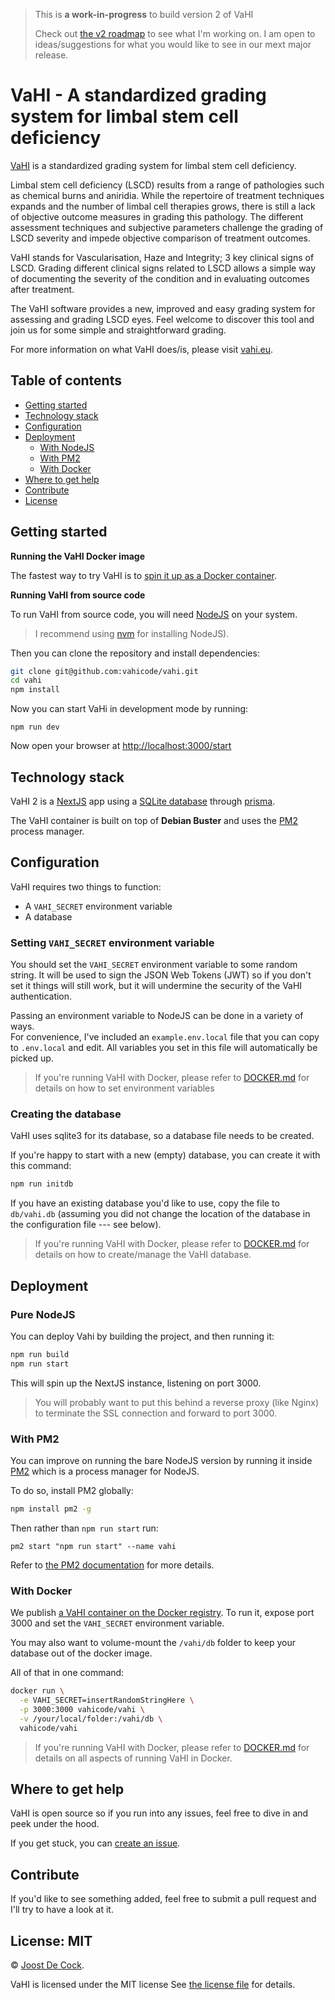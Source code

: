 > This is **a work-in-progress** to build version 2 of VaHI
>
> Check out [the v2 roadmap](https://github.com/vahicode/vahi/discussions/1) to 
> see what I'm working on. I am open to ideas/suggestions for what you would like
> to see in our mext major release.

# VaHI - A standardized grading system for limbal stem cell deficiency

[VaHI](https://vahi.eu/) is a standardized grading system 
for limbal stem cell deficiency.

Limbal stem cell deficiency (LSCD) results from a range of pathologies such as
chemical burns and aniridia. While the repertoire of treatment techniques
expands and the number of limbal cell therapies grows, there is still a lack of
objective outcome measures in grading this pathology. The different assessment
techniques and subjective parameters challenge the grading of LSCD severity and
impede objective comparison of treatment outcomes.

VaHI stands for Vascularisation, Haze and Integrity; 3 key clinical signs of 
LSCD. Grading different clinical signs related to LSCD allows a simple way of
documenting the severity of the condition and in evaluating outcomes after
treatment.

The VaHI software provides a new, improved and easy grading system for
assessing and grading LSCD eyes. Feel welcome to discover this tool and join us
for some simple and straightforward grading.

For more information on what VaHI does/is, please 
visit [vahi.eu](https://vahi.eu/).

## Table of contents

- [Getting started](#getting-started)
- [Technology stack](#technology-stack)
- [Configuration](#configuration)
- [Deployment](#deployment)
  - [With NodeJS](#pure-nodejs)
  - [With PM2](#with-pm2)
  - [With Docker](#with-docker)
- [Where to get help](#where-to-get-help)
- [Contribute](#)
- [License](#)


## Getting started

**Running the VaHI Docker image**

The fastest way to try VaHI is to [spin it up as a Docker 
container](https://github.com/vahicode/vahi/blob/develop/DOCKER.md).

**Running VaHI from source code**

To run VaHI from source code, you will need [NodeJS](https://nodejs.org/en/) on
your system.  

> I recommend using [nvm](https://github.com/nvm-sh/nvm) for installing NodeJS).

Then you can clone the repository and install dependencies:

```bash
git clone git@github.com:vahicode/vahi.git
cd vahi
npm install
```

Now you can start VaHi in development mode by running:

```
npm run dev
```

Now open your browser at [http://localhost:3000/start](http://localhost:3000/start)

## Technology stack

VaHI 2 is a [NextJS](https://nextjs.org/) app using 
a [SQLite database](https://www.sqlite.org/) through [
prisma](https://www.prisma.io/).

The VaHI container is built on top of **Debian Buster** and uses
the [PM2](https://pm2.keymetrics.io/) process manager.

## Configuration

VaHI requires two things to function:

- A `VAHI_SECRET` environment variable
- A database

### Setting `VAHI_SECRET` environment variable

You should set the `VAHI_SECRET` environment variable to some random string.
It will be used to sign the JSON Web Tokens (JWT) so if you don't set it things
will still work, but it will undermine the security of the VaHI authentication.

Passing an environment variable to NodeJS can be done in a variety of ways.  
For convenience, I've included an `example.env.local` file that you can copy 
to `.env.local` and edit. All variables you set in this file will automatically
be picked up.

> If you're running VaHI with Docker, please refer 
> to [DOCKER.md](https://github.com/vahicode/vahi/blob/develop/DOCKER.md) for
> details on how to set environment variables

### Creating the database

VaHI uses sqlite3 for its database, so a database file needs to be created.

If you're happy to start with a new (empty) database, you can create it with 
this command:

```bash
npm run initdb
```

If you have an existing database you'd like to use, copy the file to 
`db/vahi.db` (assuming you did not change the location of the database in the
configuration file --- see below).

> If you're running VaHI with Docker, please refer 
> to [DOCKER.md](https://github.com/vahicode/vahi/blob/develop/DOCKER.md) for
> details on how to create/manage the VaHI database.

## Deployment

### Pure NodeJS

You can deploy Vahi by building the project, and then running it:

```sh
npm run build
npm run start
```

This will spin up the NextJS instance, listening on port 3000.

> You will probably want to put this behind a reverse proxy (like Nginx) 
> to terminate the SSL connection and forward to port 3000.

### With PM2

You can improve on running the bare NodeJS version by running it 
inside [PM2](https://pm2.keymetrics.io/) which is a process manager
for NodeJS.

To do so, install PM2 globally:

```sh
npm install pm2 -g
```

Then rather than `npm run start` run:

```
pm2 start "npm run start" --name vahi
```

Refer to [the PM2 documentation](https://pm2.keymetrics.io/) for more details.

### With Docker

We publish [a VaHI container on the Docker 
registry](https://hub.docker.com/r/vahicode/vahi). To run it, expose port 3000
and set the `VAHI_SECRET` environment variable.

You may also want to volume-mount the `/vahi/db` folder to keep your database
out of the docker image.

All of that in one command:

```bash
docker run \
  -e VAHI_SECRET=insertRandomStringHere \
  -p 3000:3000 vahicode/vahi \
  -v /your/local/folder:/vahi/db \
  vahicode/vahi
```

> If you're running VaHI with Docker, please refer 
> to [DOCKER.md](https://github.com/vahicode/vahi/blob/develop/DOCKER.md) for
> details on all aspects of running VaHI in Docker.

## Where to get help

VaHI is open source so if you run into any issues, feel free to dive in and 
peek under the hood.

If you get stuck, you can [create an 
issue](https://github.com/vahicode/vahi/issues/new). 

## Contribute

If you'd like to see something added, feel free to submit a pull request and I'll
try to have a look at it.

## License: MIT

© [Joost De Cock](https://github.com/joostdecock).

VaHI is licensed under the MIT license 
See [the license file](https://github.com/vahicode/vahi/blob/develop/LICENSE) for details.

